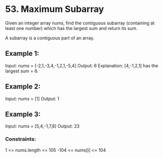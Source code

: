 # 53. Maximum Subarray

Given an integer array nums, find the contiguous subarray (containing at least one number) which has the largest sum and return its sum.

A subarray is a contiguous part of an array.

 

## Example 1:

Input: nums = [-2,1,-3,4,-1,2,1,-5,4]
Output: 6
Explanation: [4,-1,2,1] has the largest sum = 6.


## Example 2:

Input: nums = [1]
Output: 1


## Example 3:

Input: nums = [5,4,-1,7,8]
Output: 23
 

### Constraints:

1 <= nums.length <= 105
-104 <= nums[i] <= 104